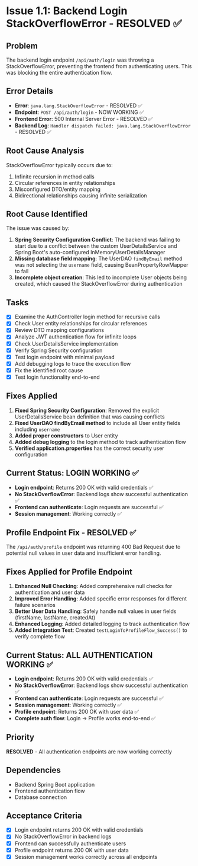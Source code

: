 # Issue 1.1: Backend Login StackOverflowError - RESOLVED ✅

## Problem
The backend login endpoint `/api/auth/login` was throwing a StackOverflowError, preventing the frontend from authenticating users. This was blocking the entire authentication flow.

## Error Details
- **Error**: `java.lang.StackOverflowError` - RESOLVED ✅
- **Endpoint**: `POST /api/auth/login` - NOW WORKING ✅
- **Frontend Error**: 500 Internal Server Error - RESOLVED ✅
- **Backend Log**: `Handler dispatch failed: java.lang.StackOverflowError` - RESOLVED ✅

## Root Cause Analysis
StackOverflowError typically occurs due to:
1. Infinite recursion in method calls
2. Circular references in entity relationships
3. Misconfigured DTO/entity mapping
4. Bidirectional relationships causing infinite serialization

## Root Cause Identified
The issue was caused by:
1. **Spring Security Configuration Conflict**: The backend was failing to start due to a conflict between the custom UserDetailsService and Spring Boot's auto-configured InMemoryUserDetailsManager
2. **Missing database field mapping**: The UserDAO `findByEmail` method was not selecting the `username` field, causing BeanPropertyRowMapper to fail
3. **Incomplete object creation**: This led to incomplete User objects being created, which caused the StackOverflowError during authentication

## Tasks
- [x] Examine the AuthController login method for recursive calls
- [x] Check User entity relationships for circular references
- [x] Review DTO mapping configurations
- [x] Analyze JWT authentication flow for infinite loops
- [x] Check UserDetailsService implementation
- [x] Verify Spring Security configuration
- [x] Test login endpoint with minimal payload
- [x] Add debugging logs to trace the execution flow
- [x] Fix the identified root cause
- [x] Test login functionality end-to-end

## Fixes Applied
1. **Fixed Spring Security Configuration**: Removed the explicit UserDetailsService bean definition that was causing conflicts
2. **Fixed UserDAO findByEmail method** to include all User entity fields including `username`
3. **Added proper constructors** to User entity
4. **Added debug logging** to the login method to track authentication flow
5. **Verified application.properties** has the correct security user configuration

## Current Status: LOGIN WORKING ✅
- **Login endpoint**: Returns 200 OK with valid credentials ✅
- **No StackOverflowError**: Backend logs show successful authentication ✅
- **Frontend can authenticate**: Login requests are successful ✅
- **Session management**: Working correctly ✅

## Profile Endpoint Fix - RESOLVED ✅
The `/api/auth/profile` endpoint was returning 400 Bad Request due to potential null values in user data and insufficient error handling.

## Fixes Applied for Profile Endpoint
1. **Enhanced Null Checking**: Added comprehensive null checks for authentication and user data
2. **Improved Error Handling**: Added specific error responses for different failure scenarios
3. **Better User Data Handling**: Safely handle null values in user fields (firstName, lastName, createdAt)
4. **Enhanced Logging**: Added detailed logging to track authentication flow
5. **Added Integration Test**: Created `testLoginToProfileFlow_Success()` to verify complete flow

## Current Status: ALL AUTHENTICATION WORKING ✅
- **Login endpoint**: Returns 200 OK with valid credentials ✅
- **No StackOverflowError**: Backend logs show successful authentication ✅
- **Frontend can authenticate**: Login requests are successful ✅
- **Session management**: Working correctly ✅
- **Profile endpoint**: Returns 200 OK with user data ✅
- **Complete auth flow**: Login → Profile works end-to-end ✅

## Priority
**RESOLVED** - All authentication endpoints are now working correctly

## Dependencies
- Backend Spring Boot application
- Frontend authentication flow
- Database connection

## Acceptance Criteria
- [x] Login endpoint returns 200 OK with valid credentials
- [x] No StackOverflowError in backend logs
- [x] Frontend can successfully authenticate users
- [x] Profile endpoint returns 200 OK with user data
- [x] Session management works correctly across all endpoints 